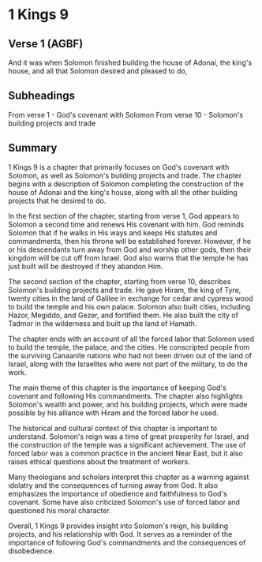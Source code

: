 # 1 Kings 9

## Verse 1 (AGBF)

And it was when Solomon finished building the house of Adonai, the king's house, and all that Solomon desired and pleased to do,

## Subheadings

From verse 1 - God's covenant with Solomon
From verse 10 - Solomon's building projects and trade

## Summary

1 Kings 9 is a chapter that primarily focuses on God's covenant with Solomon, as well as Solomon's building projects and trade. The chapter begins with a description of Solomon completing the construction of the house of Adonai and the king's house, along with all the other building projects that he desired to do.

In the first section of the chapter, starting from verse 1, God appears to Solomon a second time and renews His covenant with him. God reminds Solomon that if he walks in His ways and keeps His statutes and commandments, then his throne will be established forever. However, if he or his descendants turn away from God and worship other gods, then their kingdom will be cut off from Israel. God also warns that the temple he has just built will be destroyed if they abandon Him.

The second section of the chapter, starting from verse 10, describes Solomon's building projects and trade. He gave Hiram, the king of Tyre, twenty cities in the land of Galilee in exchange for cedar and cypress wood to build the temple and his own palace. Solomon also built cities, including Hazor, Megiddo, and Gezer, and fortified them. He also built the city of Tadmor in the wilderness and built up the land of Hamath.

The chapter ends with an account of all the forced labor that Solomon used to build the temple, the palace, and the cities. He conscripted people from the surviving Canaanite nations who had not been driven out of the land of Israel, along with the Israelites who were not part of the military, to do the work.

The main theme of this chapter is the importance of keeping God's covenant and following His commandments. The chapter also highlights Solomon's wealth and power, and his building projects, which were made possible by his alliance with Hiram and the forced labor he used.

The historical and cultural context of this chapter is important to understand. Solomon's reign was a time of great prosperity for Israel, and the construction of the temple was a significant achievement. The use of forced labor was a common practice in the ancient Near East, but it also raises ethical questions about the treatment of workers.

Many theologians and scholars interpret this chapter as a warning against idolatry and the consequences of turning away from God. It also emphasizes the importance of obedience and faithfulness to God's covenant. Some have also criticized Solomon's use of forced labor and questioned his moral character.

Overall, 1 Kings 9 provides insight into Solomon's reign, his building projects, and his relationship with God. It serves as a reminder of the importance of following God's commandments and the consequences of disobedience.
